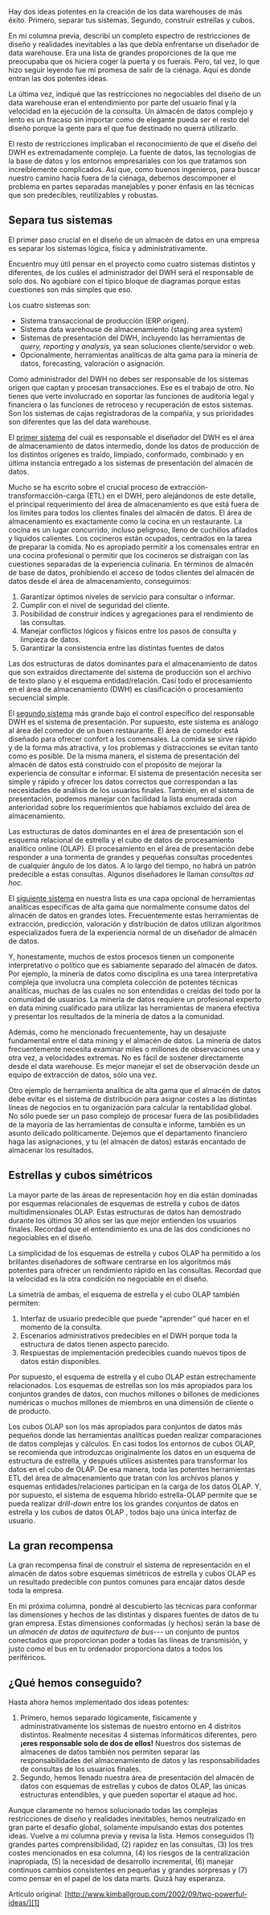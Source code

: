 ﻿---
UniqueId: dvYbjoFOOP
Title: Dos ideas potentes
Url: soporte/dos-ideas-potentes.html
Section: "Artículos"
Date: 2016-11-03T00:00:00.0000000
SecondaryDate: 2002-09-17T00:00:00.0000000
Description: "Hay dos ideas potentes en la creación de los data warehouses de más éxito. Primero, separar tus sistemas. Segundo, construir estrellas y cubos."
Author: Ralph Kimball
Category: Fundamentos Business Intelligence
RelatedUrl: http://www.kimballgroup.com/2002/09/two-powerful-ideas/

---
Hay dos ideas potentes en la creación de los data warehouses de más éxito. Primero, separar tus sistemas. Segundo, construir estrellas y cubos.

En mi columna previa, describí un completo espectro de restricciones de diseño y realidades inevitables a las que debía enfrentarse un diseñador de data warehouse. Era una lista de grandes proporciones de la que me preocupaba que os hiciera coger la puerta y os fuerais. Pero, tal vez, lo que hizo seguir leyendo fue mi promesa de salir de la ciénaga. Aquí es donde entran las dos potentes ideas.

La última vez, indiqué que las restricciones no negociables del diseño de un data warehouse eran el entendimiento por parte del usuario final y la velocidad en la ejecución de la consulta. Un almacén de datos complejo y lento es un fracaso sin importar como de elegante pueda ser el resto del diseño porque la gente para el que fue destinado no querrá utilizarlo.

El resto de restricciones implicaban el reconocimiento de que el diseño del DWH es extremadamente complejo. La fuente de datos, las tecnologías de la base de datos y los entornos empresariales con los que tratamos son increíblemente complicados. Así que, como buenos ingenieros, para buscar nuestro camino hacia fuera de la ciénaga, debemos descomponer el problema en partes separadas manejables y poner énfasis en las técnicas que son predecibles, reutilizables y robustas.

## Separa tus sistemas

El primer paso crucial en el diseño de un almacén de datos en una empresa es separar los sistemas lógica, física y administrativamente.

Encuentro muy útil pensar en el proyecto como cuatro sistemas distintos y diferentes, de los cuáles el administrador del DWH será el responsable de solo dos. No agobiaré con el típico bloque de diagramas porque estas cuestiones son más simples que eso.

Los cuatro sistemas son:

- Sistema transaccional de producción (ERP origen).
- Sistema data warehouse de almacenamiento (staging area system)
- Sistemas de presentación del DWH, incluyendo las herramientas de *query, reporting y analysis*, ya sean soluciones cliente/servidor o web.
- Opcionalmente, herramientas analíticas  de alta gama para la minería de datos, forecasting, valoración o asignación.

Como administrador del DWH no debes ser responsable de los sistemas origen que captan y procesan transacciones. Ese es el trabajo de otro. No tienes que verte involucrado en soportar las funciones de auditoría legal y financiera o las funciones de retroceso y recuperación de estos sistemas. Son los sistemas de cajas registradoras de la compañía, y sus prioridades son diferentes que las del data warehouse.

El <u>primer sistema</u> del cuál es responsable el diseñador del DWH es el área de almacenamiento de datos intermedio, donde los datos de producción de los distintos orígenes  es traído, limpiado, conformado, combinado y en última instancia entregado  a los sistemas de presentación del almacén de datos.

Mucho se ha escrito sobre el crucial proceso de extracción-transformacción-carga (ETL) en el DWH, pero  alejándonos de este detalle, el principal requerimiento del área de almacenamiento es que está fuera de los límites para todos los clientes finales del almacén de datos. El área de almacenamiento es exactamente como la cocina en un restaurante. La cocina es un lugar concurrido, incluso peligroso, lleno de cuchillos afilados y líquidos calientes. Los cocineros están ocupados, centrados en la tarea de preparar la comida. No es apropiado permitir a los comensales entrar en una cocina profesional o permitir que los cocineros se distraigan con las cuestiones separadas de la experiencia culinaria. En términos de almacén de base de datos, prohibiendo el acceso de todos clientes del almacén de datos desde el área de almacenamiento, conseguimos:

1. Garantizar óptimos niveles de servicio para consultar o informar.
2. Cumplir con el nivel de seguridad del cliente.
3. Posibilidad de construir índices y agregaciones para el rendimiento de las consultas.
4. Manejar conflictos lógicos y físicos entre los pasos de consulta y limpieza de datos.
5. Garantizar la consistencia entre las distintas fuentes de datos

Las dos estructuras de datos dominantes para el almacenamiento de datos que son extraídos directamente del sistema de producción son el archivo de texto plano y el esquema entidad/relación. Casi todo el procesamiento en el área de almacenamiento (DWH) es clasificación o procesamiento secuencial simple.

El <u>segundo sistema</u> más grande bajo el control específico del responsable DWH es el sistema de presentación. Por supuesto, este sistema es análogo al área del comedor de un buen restaurante. El área de comedor está diseñado para ofrecer confort a los comensales. La comida se sirve rápido y de la forma más atractiva, y los problemas y distracciones se evitan tanto como es posible. De la misma manera, el sistema de presentación del almacén de datos está construido con el propósito de mejorar la experiencia de consultar e informar. El sistema de presentación necesita ser simple y rápido y ofrecer los datos correctos que correspondan a las necesidades de análisis de los usuarios finales. También, en el sistema de presentación, podemos manejar con facilidad la lista enumerada con anterioridad sobre los requerimientos que habíamos excluido del área de almacenamiento.

Las estructuras de datos dominantes en el área de presentación son el esquema relacional de estrella y el cubo de datos de procesamiento analítico online (OLAP). El procesamiento en el área de presentación debe responder a una tormenta de grandes y pequeñas consultas procedentes de cualquier ángulo de los datos. A lo largo del tiempo, no habrá un patrón predecible a estas consultas. Algunos diseñadores le llaman *consultas ad hoc*.

El <u>siguiente sistema</u> en nuestra lista es una capa opcional de herramientas analíticas específicas de alta gama que normalmente consume datos del almacén de datos en grandes lotes. Frecuentemente estas herramientas de extracción, predicción, valoración y distribución de datos utilizan algoritmos especializados fuera de la experiencia normal de un diseñador de almacén de datos.

Y, honestamente, muchos de estos procesos tienen un componente interpretativo o político que es sabiamente separado  del almacén de datos. Por ejemplo, la minería de datos como disciplina es una tarea interpretativa compleja que involucra una completa colección de potentes técnicas analíticas, muchas de las cuales no son entendidas o creídas del todo por la comunidad de usuarios. La minería de datos requiere un profesional experto en data mining cualificado para utilizar las herramientas de manera efectiva y presentar los resultados de la mineria de datos a la comunidad.

Además, como he mencionado frecuentemente, hay un desajuste fundamental entre el data mining y el almacén de datos. La minería de datos frecuentemente necesita  examinar miles o millones de observaciones una y otra vez, a velocidades extremas. No es fácil de sostener directamente desde el data warehouse. Es mejor manejar el set de observación desde un equipo de extracción de datos, sólo una vez.

Otro ejemplo de herramienta analítica de alta gama que el almacén de datos debe evitar es el sistema de distribución para asignar costes a las distintas líneas de negocios en tu organización para calcular la rentabilidad global. No sólo puede ser un paso complejo de procesar fuera de las posibilidades de la mayoría de las herramientas de consulta e informe, también es un asunto delicado políticamente. Dejemos que el departamento financiero haga las asignaciones, y tu (el almacén de datos) estarás encantado de almacenar los resultados.

## Estrellas y cubos simétricos

La mayor parte de las áreas de representación hoy en día están dominadas por esquemas relacionales de esquemas de estrella y cubos de datos multidimensionales OLAP. Estas estructuras de datos han demostrado durante los  últimos 30 años ser las que mejor entienden los usuarios finales. Recordad que el entendimiento es una de las dos condiciones no negociables en el diseño.

La simplicidad de los esquemas de estrella y cubos OLAP ha permitido a los brillantes diseñadores de software centrarse en los algoritmos más potentes para ofrecer un rendimiento rápido en las consultas. Recordad que la velocidad es la otra condición no negociable en el diseño.

La simetría de ambas, el esquema de estrella y el cubo OLAP también permiten:

1. Interfaz de usuario predecible que puede “aprender” qué hacer en el momento de la consulta.
2. Escenarios administrativos predecibles en el DWH porque toda la estructura de datos tienen aspecto parecido.
3. Respuestas de implementación predecibles cuando nuevos tipos de datos están disponibles.

Por supuesto, el esquema de estrella y el cubo OLAP están estrechamente relacionados. Los esquemas de estrellas son los más apropiados para los conjuntos grandes de datos, con muchos millones o billones de mediciones numéricas o muchos millones de miembros en una dimensión de cliente o de producto.

Los cubos OLAP son los más apropiados para conjuntos de datos más pequeños donde las herramientas analíticas pueden realizar comparaciones de datos complejas y cálculos. En casi todos los entornos de cubos OLAP, se recomienda que introduzcas originalmente los datos en un esquema de estructura de estrella, y después utilices asistentes para transformar los datos en el cubo de OLAP. De esa manera, toda las potentes herramientas ETL del área de almacenamiento que tratan con los archivos planos y esquemas entidades/relaciones participan en la carga de los datos OLAP.  Y, por supuesto, el sistema de esquema híbrido estrella-OLAP permite que se pueda realizar *drill-down* entre los los grandes conjuntos de datos en estrella y los cubos de datos OLAP , todos bajo una única interfaz de usuario.

## La gran recompensa

La gran recompensa final de construir el sistema de representación en el almacén de datos sobre esquemas simétricos de estrella y cubos OLAP es un resultado predecible con puntos comunes para encajar datos desde toda la empresa.

En mi próxima columna, pondré al descubierto las técnicas para conformar las dimensiones y hechos de las distintas y dispares fuentes de datos de tu gran empresa.  Estas dimensiones conformadas (y hechos) serán la base de un *almacén de datos de aquitectura de bus*--- un conjunto de puntos conectados que proporcionan poder a todas las líneas de transmisión, y justo como el bus en tu ordenador proporciona datos a todos los periféricos.

## ¿Qué hemos conseguido?

Hasta ahora hemos implementado dos ideas potentes:

1. Primero, hemos separado lógicamente, físicamente y administrativamente los sistemas de nuestro entorno en 4 distritos distintos. Realmente necesitas 4 sistemas informáticos diferentes, pero **¡eres responsable solo de dos de ellos!** Nuestros dos sistemas de almacenes de datos también nos permiten separar las responsabilidades del almacenamiento de datos y las responsabilidades de consultas de los usuarios finales.
2. Segundo, hemos llenado nuestra área de presentación del almacén de datos con esquemas de estrellas y cubos de datos OLAP, las únicas estructuras entendibles, y que pueden soportar el ataque ad hoc.

Aunque claramente no hemos solucionado todas las  complejas restricciones de diseño y realidades inevitables, hemos neutralizado en gran parte el desafío global, solamente impulsando estas dos potentes ideas. Vuelve a mi columna previa y revisa la lista. Hemos conseguidos (1) grandes partes comprensibilidad, (2) rapidez en las consultas, (3) los tres costes mencionados en esa columna, (4) los riesgos de la centralización inapropiada, (5) la necesidad de desarrollo incremental, (6) manejar continuos cambios consistentes en pequeñas y grandes sorpresas y (7) como pensar en el papel de los data marts. Quizá hay esperanza.

Artículo original: [http://www.kimballgroup.com/2002/09/two-powerful-ideas/][1]





[1]: http://www.kimballgroup.com/2002/09/two-powerful-ideas/
